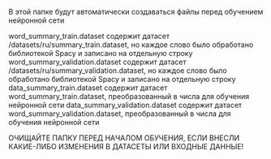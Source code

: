 В этой папке будут автоматически создаваться файлы перед обучением нейронной сети

word_summary_train.dataset содержит датасет /datasets/ru/summary_train.dataset, но каждое слово было обработано библиотекой Spacy и записано на отдельную строку
word_summary_validation.dataset содержит датасет /datasets/ru/summary_validation.dataset, но каждое слово было обработано библиотекой Spacy и записано на отдельную строку
data_summary_train.dataset содержит датасет word_summary_train.dataset, преобразованный в числа для обучения нейронной сети
data_summary_validation.dataset содержит датасет word_summary_validation.dataset, преобразованный в числа для обучения нейронной сети

ОЧИЩАЙТЕ ПАПКУ ПЕРЕД НАЧАЛОМ ОБУЧЕНИЯ, ЕСЛИ ВНЕСЛИ КАКИЕ-ЛИБО ИЗМЕНЕНИЯ В ДАТАСЕТЫ ИЛИ ВХОДНЫЕ ДАННЫЕ!
